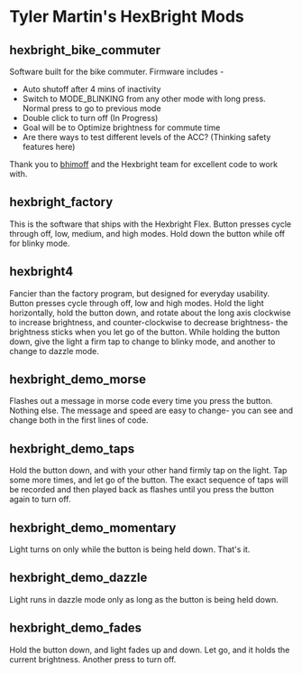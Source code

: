 Tyler Martin's HexBright Mods
=======================

hexbright_bike_commuter
-----------------------
Software built for the bike commuter. Firmware includes -

* Auto shutoff after 4 mins of inactivity
* Switch to MODE_BLINKING from any other mode with long press. Normal press to go to previous mode
* Double click to turn off (In Progress)
* Goal will be to Optimize brightness for commute time
* Are there ways to test different levels of the ACC? (Thinking safety features here)

Thank you to <a href="https://github.com/bhimoff/HexBrightFLEX">bhimoff</a> and the Hexbright team for excellent code to work with.



hexbright_factory
-----------------
This is the software that ships with the Hexbright Flex.  Button presses cycle
through off, low, medium, and high modes.  Hold down the button while off for 
blinky mode.

hexbright4
---------------------
Fancier than the factory program, but designed for everyday usability.  Button
presses cycle through off, low and high modes.  Hold the light horizontally,
hold the button down, and rotate about the long axis clockwise to increase
brightness, and counter-clockwise to decrease brightness- the brightness sticks
when you let go of the button.  While holding the button down, give the light a
firm tap to change to blinky mode, and another to change to dazzle mode.

hexbright_demo_morse
--------------------
Flashes out a message in morse code every time you press the button.  Nothing 
else.  The message and speed are easy to change- you can see and change both 
in the first lines of code.

hexbright_demo_taps
-------------------
Hold the button down, and with your other hand firmly tap on the light.  Tap
some more times, and let go of the button.  The exact sequence of taps will
be recorded and then played back as flashes until you press the button again
to turn off.

hexbright_demo_momentary
------------------------  
Light turns on only while the button is being held down.  That's it.

hexbright_demo_dazzle
---------------------
Light runs in dazzle mode only as long as the button is being held down.

hexbright_demo_fades
--------------------  
Hold the button down, and light fades up and down.  Let go, and it holds the 
current brightness.  Another press to turn off.
